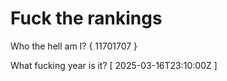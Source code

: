 # Fuck the rankings

Who the hell am I?
{ 11701707 }

What fucking year is it?
[ 2025-03-16T23:10:00Z ]
